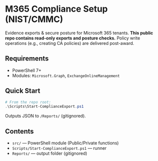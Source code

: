 # M365 Compliance Setup (NIST/CMMC)

Evidence exports & secure posture for Microsoft 365 tenants. **This public repo contains read-only exports and posture checks.** Policy write operations (e.g., creating CA policies) are delivered post-award.

## Requirements
- PowerShell 7+
- Modules: `Microsoft.Graph`, `ExchangeOnlineManagement`

## Quick Start
```powershell
# From the repo root:
.\Scripts\Start-ComplianceExport.ps1
```

Outputs JSON to `/Reports/` (gitignored).

## Contents

- `src/` — PowerShell module (Public/Private functions)
- `Scripts/Start-ComplianceExport.ps1` — runner
- `Reports/` — output folder (gitignored)
